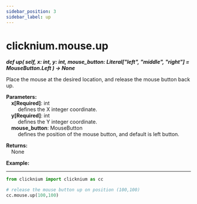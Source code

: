 ```yaml
---
sidebar_position: 3
sidebar_label: up
---
```


# clicknium.mouse.up

***def up(
        self,
        x: int, 
        y: int, 
        mouse_button: Literal["left", "middle", "right"] = MouseButton.Left
    ) -> None***  

Place the mouse at the desired location, and release the mouse button back up.

**Parameters:**  
    &emsp;**x[Required]**: int  
        &emsp;&emsp; defines the X integer coordinate.  
    &emsp;**y[Required]**: int  
        &emsp;&emsp; defines the Y integer coordinate.  
    &emsp;**mouse_button**: MouseButton  
        &emsp;&emsp; defines the position of the mouse button, and default is left button.   

**Returns:**  
    &emsp;None

**Example:**
***
```python
from clicknium import clicknium as cc

# release the mouse button up on position (100,100)
cc.mouse.up(100,100)

```